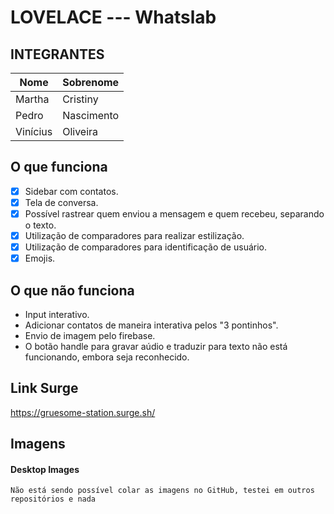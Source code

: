 # LOVELACE --- Whatslab

## INTEGRANTES
Nome      | Sobrenome
--------- | ------
Martha    | Cristiny
Pedro     | Nascimento
Vinícius  | Oliveira

## O que funciona
- [x]  Sidebar com contatos.
- [x]  Tela de conversa.
- [x]  Possível rastrear quem enviou a mensagem e quem recebeu, separando o texto.
- [x]  Utilização de comparadores para realizar estilização.
- [x]  Utilização de comparadores para identificação de usuário.
- [x]  Emojis.

## O que não funciona
-  Input interativo.
-  Adicionar contatos de maneira interativa pelos "3 pontinhos".
-  Envio de imagem pelo firebase.
-  O botão handle para gravar aúdio e traduzir para texto não está funcionando, embora seja reconhecido.

## Link Surge 
https://gruesome-station.surge.sh/

## Imagens
#### Desktop Images
```Não está sendo possível colar as imagens no GitHub, testei em outros repositórios e nada```
